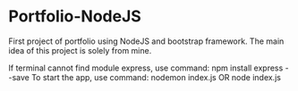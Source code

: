 # Portfolio-NodeJS
First project of portfolio using NodeJS and bootstrap framework. The main idea of this project is solely from mine. 

If terminal cannot find module express, use command: npm install express --save
To start the app, use command: nodemon index.js OR node index.js
